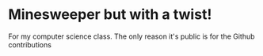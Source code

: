# Minesweeper but with a twist!
For my computer science class. The only reason it's public is for the Github contributions